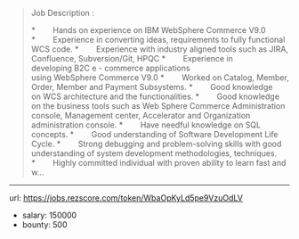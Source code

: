 >
>Job Description :
>
> *        Hands on experience on IBM WebSphere Commerce V9.0
> *        Experience in converting ideas, requirements to fully functional WCS code.
> *        Experience with industry aligned tools such as JIRA, Confluence, Subversion/Git, HPQC
> *        Experience in developing B2C e - commerce applications using WebSphere Commerce V9.0
> *        Worked on Catalog, Member, Order, Member and Payment Subsystems.
> *        Good knowledge on WCS architecture and the functionalities.
> *        Good knowledge on the business tools such as Web Sphere Commerce Administration console, Management center,  Accelerator and Organization administration console.
> *        Have needful knowledge on SQL concepts.
> *        Good understanding of Software Development Life Cycle.
> *        Strong debugging and problem-solving skills with good understanding of system development methodologies, techniques.
> *        Highly committed individual with proven ability to learn fast and w...
------
url: https://jobs.rezscore.com/token/WbaOpKyLd5pe9VzuOdLV
- salary: 150000
- bounty: 500

